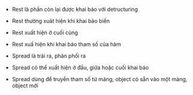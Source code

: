 - Rest là phần còn lại được khai báo với detructuring
- Rest thường xuát hiện khi khai báo biến
- Rest xuất hiện ở cuối cùng
- Rest xuấ hiện khi khai báo tham số của hàm

- Spread là trải ra, phân phối ra
- Spread có thể xuất hiện ở đầu, giữa hoặc cuối khai báo
- Spread dùng để truyền tham số từ mảng, object có sẵn vào một mảng, object mới
